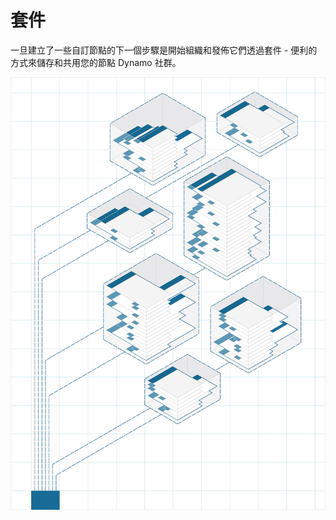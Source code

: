 

# 套件

一旦建立了一些自訂節點的下一個步驟是開始組織和發佈它們透過套件 - 便利的方式來儲存和共用您的節點 Dynamo 社群。

![圖像](images/10/packages_cover01.jpg)

